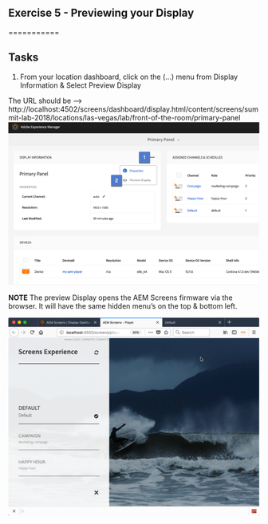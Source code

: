 ## Exercise 5 - Previewing your Display

===========

## Tasks

1. From your location dashboard, click on the (…) menu from Display Information & Select Preview Display

The URL should be --> http://localhost:4502/screens/dashboard/display.html/content/screens/summit-lab-2018/locations/las-vegas/lab/front-of-the-room/primary-panel
![Preview](../../Resources/Picture29.png)

**NOTE**
The preview Display opens the AEM Screens firmware via the browser.  It will have the same hidden menu’s on the top & bottom left.

![hidden menu](../../Resources/Picture30.png)
